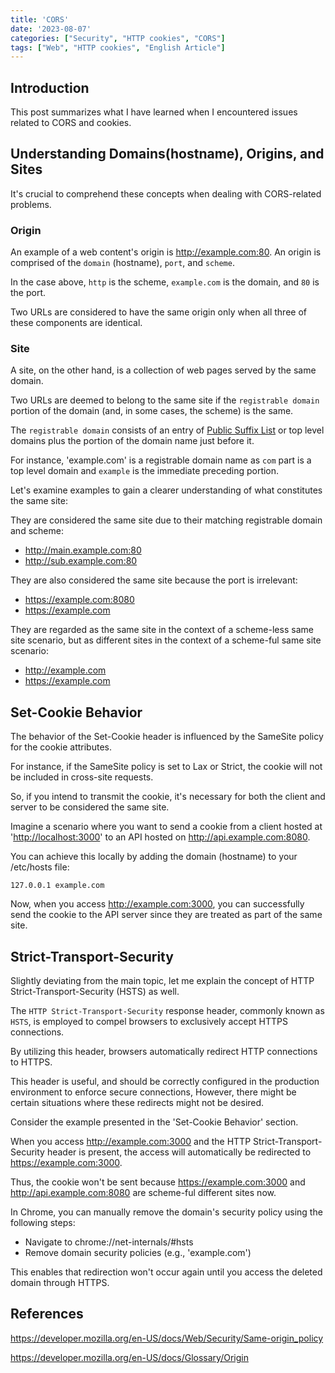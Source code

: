 ```yaml
---
title: 'CORS'
date: '2023-08-07'
categories: ["Security", "HTTP cookies", "CORS"]
tags: ["Web", "HTTP cookies", "English Article"]
---
```


## Introduction

This post summarizes what I have learned when I encountered issues related to CORS and cookies.

## Understanding Domains(hostname), Origins, and Sites

It's crucial to comprehend these concepts when dealing with CORS-related problems.

### Origin

An example of a web content's origin is <http://example.com:80>.
An origin is comprised of the `domain` (hostname), `port`, and `scheme`.

In the case above, `http` is the scheme, `example.com` is the domain, and `80` is the port.

Two URLs are considered to have the same origin only when all three of these components are identical.

### Site

A site, on the other hand, is a collection of web pages served by the same domain.

Two URLs are deemed to belong to the same site if the `registrable domain` portion of the domain (and, in some cases, the scheme) is the same.

The `registrable domain` consists of an entry of [Public Suffix List](https://publicsuffix.org/list/) or top level domains plus the portion of the domain name just before it.

For instance, 'example.com' is a registrable domain name as `com` part is a top level domain and `example` is the immediate preceding portion.

Let's examine examples to gain a clearer understanding of what constitutes the same site:

They are considered the same site due to their matching registrable domain and scheme:

- <http://main.example.com:80>
- <http://sub.example.com:80>

They are also considered the same site because the port is irrelevant:

- <https://example.com:8080>
- <https://example.com>

They are regarded as the same site in the context of a scheme-less same site scenario, but as different sites in the context of a scheme-ful same site scenario:

- <http://example.com>
- <https://example.com>


## Set-Cookie Behavior

The behavior of the Set-Cookie header is influenced by the SameSite policy for the cookie attributes.

For instance, if the SameSite policy is set to Lax or Strict, the cookie will not be included in cross-site requests.

So, if you intend to transmit the cookie, it's necessary for both the client and server to be considered the same site.

Imagine a scenario where you want to send a cookie from a client hosted at '<http://localhost:3000>' to an API hosted on <http://api.example.com:8080>.

You can achieve this locally by adding the domain (hostname) to your /etc/hosts file:

```text
127.0.0.1 example.com
```

Now, when you access <http://example.com:3000>, you can successfully send the cookie to the API server since they are treated as part of the same site.

## Strict-Transport-Security

Slightly deviating from the main topic, let me explain the concept of HTTP Strict-Transport-Security (HSTS) as well.

The `HTTP Strict-Transport-Security` response header, commonly known as `HSTS`, is employed to compel browsers to exclusively accept HTTPS connections.

By utilizing this header, browsers automatically redirect HTTP connections to HTTPS.

This header is useful, and should be correctly configured in the production environment to enforce secure connections, However, there might be certain situations where these redirects might not be desired.

Consider the example presented in the 'Set-Cookie Behavior' section.

When you access <http://example.com:3000> and the HTTP Strict-Transport-Security header is present, the access will automatically be redirected to <https://example.com:3000>.

Thus, the cookie won't be sent because <https://example.com:3000> and <http://api.example.com:8080> are scheme-ful different sites now.

In Chrome, you can manually remove the domain's security policy using the following steps:

- Navigate to chrome://net-internals/#hsts
- Remove domain security policies (e.g., 'example.com')

This enables that redirection won't occur again until you access the deleted domain through HTTPS.

## References

<https://developer.mozilla.org/en-US/docs/Web/Security/Same-origin_policy>

<https://developer.mozilla.org/en-US/docs/Glossary/Origin>
